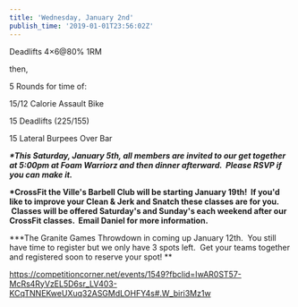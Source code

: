 ```yaml
---
title: 'Wednesday, January 2nd'
publish_time: '2019-01-01T23:56:02Z'
---
```


Deadlifts 4×6\@80% 1RM

then,

5 Rounds for time of:

15/12 Calorie Assault Bike

15 Deadlifts (225/155)

15 Lateral Burpees Over Bar

***\*This Saturday, January 5th, all members are invited to our get
together at 5:00pm at Foam Warriorz and then dinner afterward.  Please
RSVP if you can make it.***

**\*CrossFit the Ville's Barbell Club will be starting January 19th!  If
you'd like to improve your Clean & Jerk and Snatch these classes are for
you.  Classes will be offered Saturday's and Sunday's each weekend after
our CrossFit classes.  Email Daniel for more information.**

**\*The Granite Games Throwdown in coming up January 12th.  You still
have time to register but we only have 3 spots left.  Get your teams
together and registered soon to reserve your spot! **

<https://competitioncorner.net/events/1549?fbclid=IwAR0ST57-McRs4RyVzEL5D6sr_LV403-KCqTNNEKweUXuq32ASGMdLOHFY4s#.W_biri3Mz1w>
